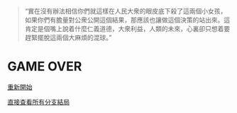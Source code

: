 > “實在沒有辦法相信你們就這樣在人民大衆的眼皮底下殺了這兩個小女孩，如果你們有膽量對公衆公開這個結果，那應該也讓做這個決策的站出來。這肯定是個嘴上說着什麼仁義道德，大衆利益，人類的未來，心裏卻只想着要趕緊擺脫這兩個大麻煩的混球。”


# GAME OVER

[重新開始](index.md)

[直接查看所有分支結局](all.md)
